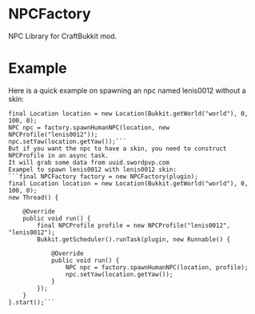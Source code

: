 NPCFactory
==========

NPC Library for CraftBukkit mod.

Example
=======
Here is a quick example on spawning an npc named lenis0012 without a skin:
```final NPCFactory factory = new NPCFactory(plugin);
final Location location = new Location(Bukkit.getWorld("world"), 0, 100, 0);
NPC npc = factory.spawnHumanNPC(location, new NPCProfile("lenis0012"));
npc.setYaw(location.getYaw());```
But if you want the npc to have a skin, you need to construct NPCProfile in an async task.
It will grab some data from uuid.swordpvp.com
Exampel to spawn lenis0012 with lenis0012 skin:
```final NPCFactory factory = new NPCFactory(plugin);
final Location location = new Location(Bukkit.getWorld("world"), 0, 100, 0);
new Thread() {
	
	@Override
	public void run() {
		final NPCProfile profile = new NPCProfile("lenis0012", "lenis0012");
		Bukkit.getScheduler().runTask(plugin, new Runnable() {
			
			@Override
			public void run() {
				NPC npc = factory.spawnHumanNPC(location, profile);
				npc.setYaw(location.getYaw());
			}
		});
	}
}.start();```